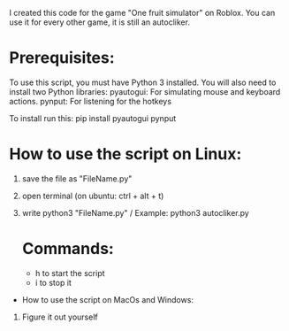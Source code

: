 I created this code for the game "One fruit simulator" on Roblox.
You can use it for every other game, it is still an autocliker.

# Prerequisites:
To use this script, you must have Python 3 installed.
You will also need to install two Python libraries:
 pyautogui: For simulating mouse and keyboard actions.
 pynput: For listening for the hotkeys
 
To install run this:
pip install pyautogui pynput

# How to use the script on Linux:
1) save the file as "FileName.py"
2) open terminal (on ubuntu: ctrl + alt + t)
3) write python3 "FileName.py" / Example: python3 autocliker.py
   
   #  Commands:
   - h to start the script
   - i to stop it

- How to use the script on MacOs and Windows:
1) Figure it out yourself
